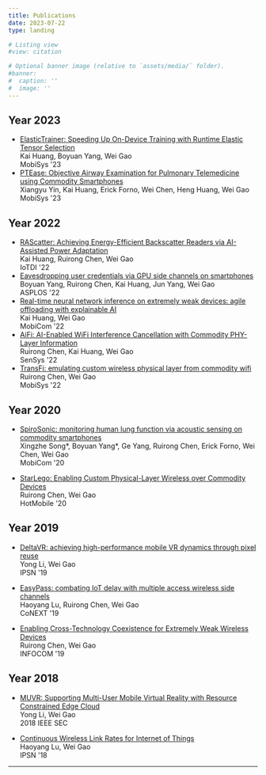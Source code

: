 ```yaml
---
title: Publications
date: 2023-07-22
type: landing

# Listing view
#view: citation

# Optional banner image (relative to `assets/media/` folder).
#banner:
#  caption: ''
#  image: ''
---
```


## Year 2023

* [ElasticTrainer: Speeding Up On-Device Training with Runtime Elastic Tensor Selection](https://doi.org/10.1145/3581791.3596852)  
  Kai Huang, Boyuan Yang, Wei Gao  
  MobiSys '23
* [PTEase: Objective Airway Examination for Pulmonary Telemedicine using Commodity Smartphones](https://doi.org/10.1145/3581791.3596854)  
  Xiangyu Yin, Kai Huang, Erick Forno, Wei Chen, Heng Huang, Wei Gao  
  MobiSys '23
  
## Year 2022

* [RAScatter: Achieving Energy-Efficient Backscatter Readers via AI-Assisted Power Adaptation](https://doi.org/10.1109/IoTDI54339.2022.00016)  
  Kai Huang, Ruirong Chen, Wei Gao  
  IoTDI '22
* [Eavesdropping user credentials via GPU side channels on smartphones](https://doi.org/10.1145/3503222.3507757)  
  Boyuan Yang, Ruirong Chen, Kai Huang, Jun Yang, Wei Gao  
  ASPLOS '22
* [Real-time neural network inference on extremely weak devices: agile offloading with explainable AI](https://doi.org/10.1145/3495243.3560551)  
  Kai Huang, Wei Gao  
  MobiCom '22
* [AiFi: AI-Enabled WiFi Interference Cancellation with Commodity PHY-Layer Information](https://doi.org/10.1145/3560905.3568537)  
  Ruirong Chen, Kai Huang, Wei Gao  
  SenSys '22
* [TransFi: emulating custom wireless physical layer from commodity wifi](https://doi.org/10.1145/3498361.3538946)  
  Ruirong Chen, Wei Gao  
  MobiSys '22

## Year 2020

* [SpiroSonic: monitoring human lung function via acoustic sensing on commodity smartphones](https://doi.org/10.1145/3372224.3419209)  
  Xingzhe Song\*, Boyuan Yang\*, Ge Yang, Ruirong Chen, Erick Forno, Wei Chen, Wei Gao  
  MobiCom '20

* [StarLego: Enabling Custom Physical-Layer Wireless over Commodity Devices](https://doi.org/10.1145/3376897.3377852)  
  Ruirong Chen, Wei Gao  
  HotMobile '20

## Year 2019

* [DeltaVR: achieving high-performance mobile VR dynamics through pixel reuse](https://doi.org/10.1145/3302506.3310385)  
  Yong Li, Wei Gao  
  IPSN '19

* [EasyPass: combating IoT delay with multiple access wireless side channels](https://doi.org/10.1145/3359989.3365421)  
  Haoyang Lu, Ruirong Chen, Wei Gao  
  CoNEXT '19

* [Enabling Cross-Technology Coexistence for Extremely Weak Wireless Devices](https://doi.org/10.1109/INFOCOM.2019.8737379)  
  Ruirong Chen, Wei Gao  
  INFOCOM '19

## Year 2018

* [MUVR: Supporting Multi-User Mobile Virtual Reality with Resource Constrained Edge Cloud](https://doi.org/10.1109/SEC.2018.00008)  
  Yong Li, Wei Gao  
  2018 IEEE SEC

* [Continuous Wireless Link Rates for Internet of Things](https://doi.org/10.1109/IPSN.2018.00012)  
  Haoyang Lu, Wei Gao  
  IPSN '18

-----------
